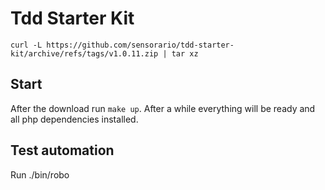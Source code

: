 # Tdd Starter Kit

```
curl -L https://github.com/sensorario/tdd-starter-kit/archive/refs/tags/v1.0.11.zip | tar xz
```

## Start

After the download run `make up`. After a while everything will be ready and all php dependencies installed.

## Test automation

Run ./bin/robo 
